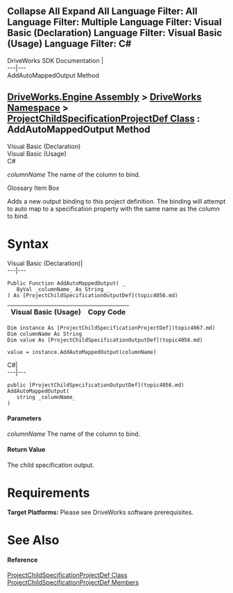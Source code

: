 Collapse All Expand All Language Filter: All  Language Filter: Multiple  Language Filter: Visual Basic (Declaration) Language Filter: Visual Basic (Usage) Language Filter: C#  
---  
DriveWorks SDK Documentation  |   
---|---  
AddAutoMappedOutput Method   
  
[DriveWorks.Engine Assembly](topic2156.md) > [DriveWorks Namespace](topic2159.md) > [ProjectChildSpecificationProjectDef Class](topic4067.md) : AddAutoMappedOutput Method  
---  
  
Visual Basic (Declaration)    
Visual Basic (Usage)    
C# 

_columnName_
    The name of the column to bind.

Glossary Item Box

Adds a new output binding to this project definition. The binding will attempt to auto map to a specification property with the same name as the column to bind. 

# Syntax

Visual Basic (Declaration)|   
---|---  
      
    
    Public Function AddAutoMappedOutput( _
       ByVal _columnName_ As String _
    ) As [ProjectChildSpecificationOutputDef](topic4056.md)  
  
Visual Basic (Usage)| Copy Code  
---|---  
      
    
    Dim instance As [ProjectChildSpecificationProjectDef](topic4067.md)
    Dim columnName As String
    Dim value As [ProjectChildSpecificationOutputDef](topic4056.md)
     
    value = instance.AddAutoMappedOutput(columnName)  
  
C#|   
---|---  
      
    
    public [ProjectChildSpecificationOutputDef](topic4056.md) AddAutoMappedOutput( 
       string _columnName_
    )  
  
#### Parameters

 _columnName_
    The name of the column to bind.

#### Return Value

The child specification output.

# Requirements

**Target Platforms:** Please see DriveWorks software prerequisites.

# See Also

#### Reference

[ProjectChildSpecificationProjectDef Class](topic4067.md)   
[ProjectChildSpecificationProjectDef Members](topic4068.md)


